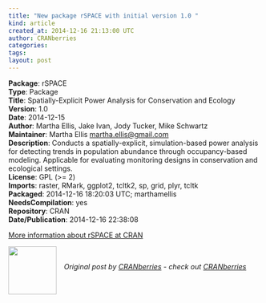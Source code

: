 ```yaml
---
title: "New package rSPACE with initial version 1.0 "
kind: article
created_at: 2014-12-16 21:13:00 UTC
author: CRANberries
categories: 
tags: 
layout: post
---
```

<strong>Package</strong>: rSPACE<br>
<strong>Type</strong>: Package<br>
<strong>Title</strong>: Spatially-Explicit Power Analysis for Conservation and Ecology<br>
<strong>Version</strong>: 1.0<br>
<strong>Date</strong>: 2014-12-15<br>
<strong>Author</strong>: Martha Ellis, Jake Ivan, Jody Tucker, Mike Schwartz<br>
<strong>Maintainer</strong>: Martha Ellis <martha.ellis@gmail.com><br>
<strong>Description</strong>: Conducts a spatially-explicit, simulation-based power analysis for detecting trends in population abundance through occupancy-based modeling. Applicable for evaluating monitoring designs in conservation and ecological settings.<br>
<strong>License</strong>: GPL (>= 2)<br>
<strong>Imports</strong>: raster, RMark, ggplot2, tcltk2, sp, grid, plyr, tcltk<br>
<strong>Packaged</strong>: 2014-12-16 18:20:03 UTC; marthamellis<br>
<strong>NeedsCompilation</strong>: yes<br>
<strong>Repository</strong>: CRAN<br>
<strong>Date/Publication</strong>: 2014-12-16 22:38:08<br>

<p>
<a href="http://cran.r-project.org/web/packages/rSPACE/index.html">More information about rSPACE at CRAN</a><div class="author">
  <img src="" style="width: 96px; height: 96;">
  <span style="position: absolute; padding: 32px 15px;">
    <i>Original post by <a href="http://twitter.com/">CRANberries</a> - check out <a href="http://dirk.eddelbuettel.com/cranberries">CRANberries   </a></i>
  </span>
</div>
